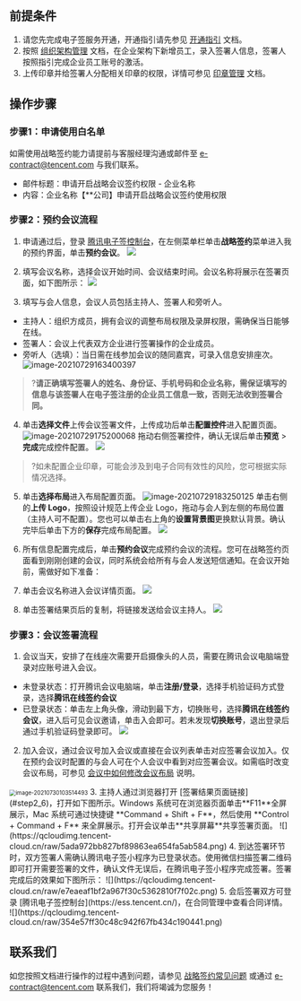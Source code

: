 ## 前提条件
1. 请您先完成电子签服务开通，开通指引请先参见 [开通指引](https://cloud.tencent.com/document/product/1323/58758) 文档。
2. 按照 [组织架构管理](https://cloud.tencent.com/document/product/1323/58495) 文档，在企业架构下新增员工，录入签署人信息，签署人按照指引完成企业员工账号的激活。
3. 上传印章并给签署人分配相关印章的权限，详情可参见 [印章管理](https://cloud.tencent.com/document/product/1323/59451) 文档。

## 操作步骤
[](id:step1)
### 步骤1：申请使用白名单
如需使用战略签约能力请提前与客服经理沟通或邮件至 e-contract@tencent.com 与我们联系。
- 邮件标题：申请开启战略会议签约权限 - 企业名称
- 内容：企业名称【**公司】申请开启战略会议签约使用权限

[](id:step2)
### 步骤2：预约会议流程
1. 申请通过后，登录 [腾讯电子签控制台](https://ess.tencent.cn/)，在左侧菜单栏单击**战略签约**菜单进入我的预约界面，单击**预约会议**。
![](https://qcloudimg.tencent-cloud.cn/raw/26c21855780496d4078bd5841c3e3c78.png)

2. 填写会议名称，选择会议开始时间、会议结束时间。会议名称将展示在签署页面，如下图所示：
![](https://main.qcloudimg.com/raw/854d8b6633128a67066a39b2136f30f4.png)
3. 填写与会人信息，会议人员包括主持人、签署人和旁听人。
 - 主持人：组织方成员，拥有会议的调整布局权限及录屏权限，需确保当日能够在线。
 - 签署人：会议上代表双方企业进行签署操作的企业成员。
 - 旁听人（选填）：当日需在线参加会议的随同嘉宾，可录入信息安排座次。
![image-20210729163400397](https://main.qcloudimg.com/raw/53ff72281f316f755bb94b1964061551.png)
>?**请正确填写签署人的姓名、身份证、手机号码和企业名称，需保证填写的信息与该签署人在电子签注册的企业员工信息一致，否则无法收到签署合同。**

4. 单击**选择文件**上传会议签署文件，上传成功后单击**配置控件**进入配置页面。
![image-20210729175200068](https://main.qcloudimg.com/raw/532eb0e80a541cebe1a580292d2476a6.png)
拖动右侧签署控件，确认无误后单击**预览** > **完成**完成控件配置。
![](https://main.qcloudimg.com/raw/a182cce77eac5e06ab1696feaa401756.png)
>?如未配置企业印章，可能会涉及到电子合同有效性的风险，您可根据实际情况选择。

5. 单击**选择布局**进入布局配置页面。
![image-20210729183250125](https://main.qcloudimg.com/raw/7cfa20f51445a3d03bdfe4854a698ef5.png)
单击右侧的**上传 Logo**，按照设计规范上传企业 Logo，拖动与会人到左侧的布局位置（主持人可不配置）。您也可以单击右上角的**设置背景图**更换默认背景。确认完毕后单击下方的**保存**完成布局配置。
![](https://qcloudimg.tencent-cloud.cn/raw/e782436bc250e9ccea1a6252d555f0fb.png)

6. 所有信息配置完成后，单击**预约会议**完成预约会议的流程。您可在战略签约页面看到刚刚创建的会议，同时系统会给所有与会人发送短信通知。在会议开始前，需做好如下准备：
 1. 单击会议名称进入会议详情页面。
![](https://qcloudimg.tencent-cloud.cn/raw/30b7b038de4b5eb795b56df030a48ede.png)
 2. 单击签署结果页后的复制，将链接发送给会议主持人。[](id:step2_6)
![](https://qcloudimg.tencent-cloud.cn/raw/1ffa97d21322fdc06bb44fc161208c2e.png)

[](id:step3)
### 步骤3：会议签署流程
1. 会议当天，安排了在线座次需要开启摄像头的人员，需要在腾讯会议电脑端登录对应账号进入会议。
 - 未登录状态：打开腾讯会议电脑端，单击**注册/登录**，选择手机验证码方式登录，选择**腾讯在线签约会议**
 - 已登录状态：单击左上角头像，滑动到最下方，切换账号，选择**腾讯在线签约会议**，进入后可见会议邀请，单击入会即可。若未发现**切换账号**，退出登录后通过手机验证码登录即可。
![](https://qcloudimg.tencent-cloud.cn/raw/dfc443475a3e24ec8586bab31d024993.png)
2. 加入会议，通过会议号加入会议或直接在会议列表单击对应签署会议加入。仅在预约会议时配置的与会人可在个人会议中看到对应签署会议。如需临时改变会议布局，可参见 [会议中如何修改会议布局](https://cloud.tencent.com/document/product/1323/59481#Q1) 说明。
<img src="https://qcloudimg.tencent-cloud.cn/raw/ff89eb70bfc9a740a845adc6aafed616.png" alt="image-20210730103514493" style="zoom:70%;" />
3. 主持人通过浏览器打开 [签署结果页面链接](#step2_6)，打开如下图所示。Windows 系统可在浏览器页面单击**F11**全屏展示，Mac 系统可通过快捷键 **Command + Shift + F**，然后使用 **Control + Command + F** 来全屏展示。打开会议单击**共享屏幕**共享签署页面。
![](https://qcloudimg.tencent-cloud.cn/raw/5ada972bb827bf89863ea654fa5ab584.png)
4. 到达签署环节时，双方签署人需确认腾讯电子签小程序为已登录状态。使用微信扫描签署二维码即可打开需要签署的文件，确认文件无误后，在腾讯电子签小程序完成签署。签署完成后的效果如下图所示：
![](https://qcloudimg.tencent-cloud.cn/raw/e7eaeaf1bf2a967f30c5362810f7f02c.png)
5. 会后签署双方可登录 [腾讯电子签控制台](https://ess.tencent.cn/)，在合同管理中查看合同详情。
![](https://qcloudimg.tencent-cloud.cn/raw/354e57ff30c48c942f67fb434c190441.png)

## 联系我们
如您按照文档进行操作的过程中遇到问题，请参见 [战略签约常见问题](https://cloud.tencent.com/document/product/1323/59481) 或通过 e-contract@tencent.com 联系我们，我们将竭诚为您服务！
